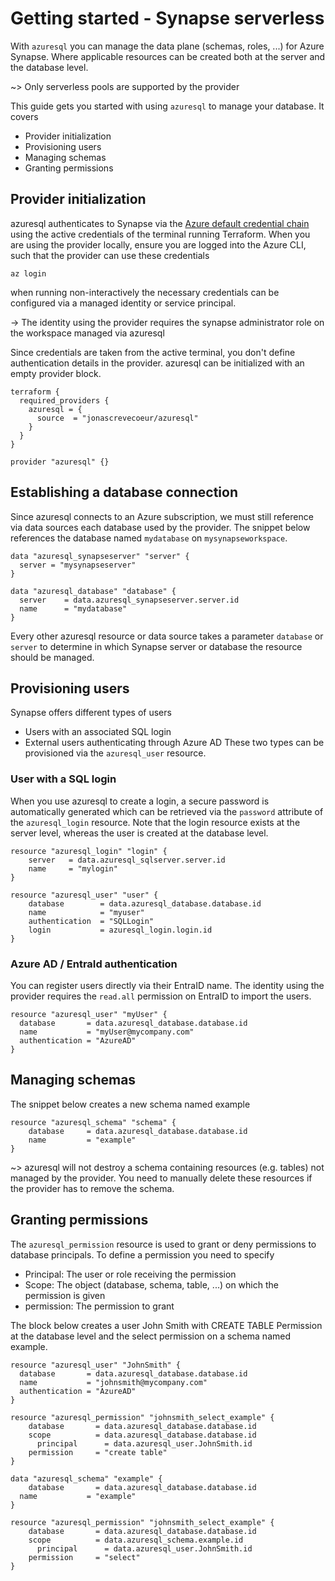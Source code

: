 # Getting started - Synapse serverless

With `azuresql` you can manage the data plane (schemas, roles, ...) for Azure Synapse. Where applicable resources can be created both at the server and the database level.

~> Only serverless pools are supported by the provider

This guide gets you started with using `azuresql` to manage your database. It covers
* Provider initialization
* Provisioning users
* Managing schemas
* Granting permissions

## Provider initialization
azuresql authenticates to Synapse via the  [Azure default credential chain](https://microsoft.github.io/spring-cloud-azure/4.0.0-beta.3/4.0.0-beta.3/reference/html/authentication.html) using the active credentials of the terminal running Terraform. 
When you are using the provider locally, ensure you are logged into the Azure CLI, such that the provider can use these credentials
```
az login
```
when running non-interactively the necessary credentials can be configured via a managed identity or service principal. 

-> The identity using the provider requires the synapse administrator role on the workspace managed via azuresql

Since credentials are taken from the active terminal, you don't define authentication details in the provider. azuresql can be initialized with an empty provider block. 
```
terraform {
  required_providers {
    azuresql = {
      source  = "jonascrevecoeur/azuresql"
    }
  }
}

provider "azuresql" {}
```

## Establishing a database connection
Since azuresql connects to an Azure subscription, we must still reference via data sources each database used by the provider. The snippet below references the database named `mydatabase` on `mysynapseworkspace`. 

```
data "azuresql_synapseserver" "server" {
  server = "mysynapseserver"
}

data "azuresql_database" "database" {
  server    = data.azuresql_synapseserver.server.id
  name      = "mydatabase"
}
```

Every other azuresql resource or data source takes a parameter `database` or `server` to determine in which Synapse server or database the resource should be managed.

## Provisioning users
Synapse offers different types of users
* Users with an associated SQL login
* External users authenticating through Azure AD
These two types can be provisioned via the `azuresql_user` resource.

### User with a SQL login
When you use azuresql to create a login, a secure password is automatically generated which can be retrieved via the `password` attribute of the `azuresql_login` resource. Note that the login resource exists at the server level, whereas the user is created at the database level.
```
resource "azuresql_login" "login" {
    server   = data.azuresql_sqlserver.server.id
    name     = "mylogin"
}

resource "azuresql_user" "user" {
    database        = data.azuresql_database.database.id
    name            = "myuser"
    authentication  = "SQLLogin"
    login           = azuresql_login.login.id
}
```

### Azure AD / EntraId authentication
You can register users directly via their EntraID name. The identity using the provider requires the `read.all` permission on EntraID to import the users.

```
resource "azuresql_user" "myUser" {
  database       = data.azuresql_database.database.id
  name           = "myUser@mycompany.com"
  authentication = "AzureAD"
}
```
## Managing schemas

The snippet below creates a new schema named example
```
resource "azuresql_schema" "schema" {
    database     = data.azuresql_database.database.id
    name         = "example"
}
```
~> azuresql will not destroy a schema containing resources (e.g. tables) not managed by the provider. You need to manually delete these resources if the provider has to remove the schema.

## Granting permissions
The `azuresql_permission` resource is used to grant or deny permissions to database principals. To define a permission you need to specify
* Principal: The user or role receiving the permission
* Scope: The object (database, schema, table, ...) on which the permission is given
* permission: The permission to grant

The block below creates a user John Smith with CREATE TABLE Permission at the database level and the select permission on a schema named example.
```
resource "azuresql_user" "JohnSmith" {
  database       = data.azuresql_database.database.id
  name           = "johnsmith@mycompany.com"
  authentication = "AzureAD"
}

resource "azuresql_permission" "johnsmith_select_example" {
    database       = data.azuresql_database.database.id
    scope          = data.azuresql_database.database.id
	  principal      = data.azuresql_user.JohnSmith.id
    permission     = "create table"
}

data "azuresql_schema" "example" {
	database       = data.azuresql_database.database.id
  name           = "example"
}

resource "azuresql_permission" "johnsmith_select_example" {
    database       = data.azuresql_database.database.id
    scope          = data.azuresql_schema.example.id
	  principal      = data.azuresql_user.JohnSmith.id
    permission     = "select"
}
```


